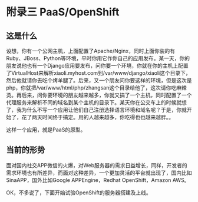 # 附录三 PaaS/OpenShift

## 这是什么

设想，你有一个公网主机，上面配置了Apache/Nginx，同时上面你装的有Ruby、JBoss、Python等环境，平时你用它作你自己的应用发布。某一天，你的朋友说他也有一个Django应用要发布，问你要一个环境，你就在你的主机上配置了VirtualHost来解析xiaoli.myhost.com到/var/www/django/xiaoli这个目录下，然后他就请你去吃个烤羊腿了。后来，又一个朋友问你要这样的环境，但是这次是php，你就把/var/www/html/php/zhangsan这个目录给他了，这次请你吃麻辣烫。再后来，问你要环境的朋友越来越多，你就又搞了一个主机，同时配置了一个代理服务来解析不同的域名到某个主机的目录下。某天你在公交车上的时候就想了，我为什么不写一个应用让他们自己注册选择语言环境和域名呢？于是，你就开始了，花了两天时间终于搞定。用的人越来越多，你吃得也也越来越胖。。

这样一个应用，就是PaaS的原型。

## 当前的形势

面对国内社交APP微信的火爆，对Web服务器的需求日益增长，同样，开发者的需求环境也有所差异，而面对这种差异，一个更加灵活的平台就出现了，国内比如SinaAPP，国外比如Google APPEngine，Redhat OpenShift，Amazon AWS。

OK，不多说了，下面开始试验OpenShift的服务器搭建及上线。


